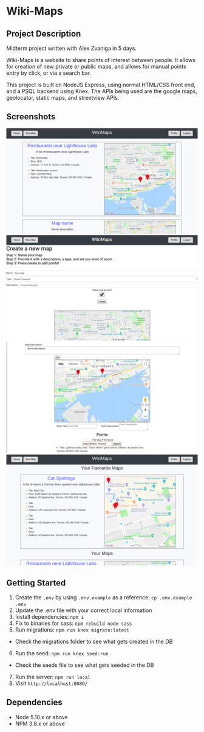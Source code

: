 # Wiki-Maps

## Project Description

Midterm project written with Alex Zvaniga in 5 days.

Wiki-Maps is a website to share points of interest between people.
It allows for creation of new private or public maps, and allows for manual points entry by click, or via a search bar.

This project is built on NodeJS Express, using normal HTML/CSS front end, and a PSQL backend using Knex.
The APIs being used are the google maps, geolocator, static maps, and streetview APIs.

## Screenshots
!["Screenshot of main page"](https://github.com/RexChiu/LHL-Midterm-WikiMaps/blob/master/docs/main-page.png)
!["Screenshot of new map page"](https://github.com/RexChiu/LHL-Midterm-WikiMaps/blob/master/docs/new-map.png)
!["Screenshot of map details page"](https://github.com/RexChiu/LHL-Midterm-WikiMaps/blob/master/docs/map-details.png)
!["Screenshot of profile page"](https://github.com/RexChiu/LHL-Midterm-WikiMaps/blob/master/docs/user-profile.png)


## Getting Started

1. Create the `.env` by using `.env.example` as a reference: `cp .env.example .env`
2. Update the .env file with your correct local information
3. Install dependencies: `npm i`
4. Fix to binaries for sass: `npm rebuild node-sass`
5. Run migrations: `npm run knex migrate:latest`
  - Check the migrations folder to see what gets created in the DB
6. Run the seed: `npm run knex seed:run`
  - Check the seeds file to see what gets seeded in the DB
7. Run the server: `npm run local`
8. Visit `http://localhost:8080/`

## Dependencies

- Node 5.10.x or above
- NPM 3.8.x or above
